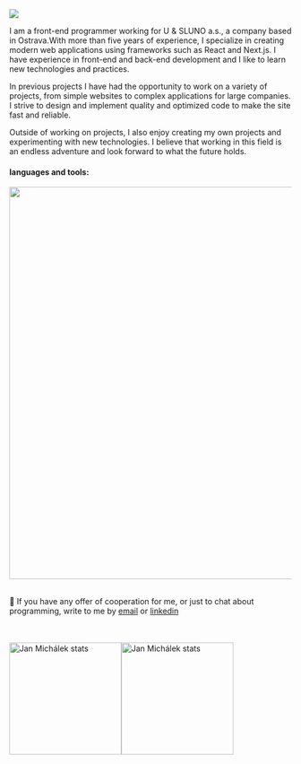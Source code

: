  <img src="[https://www.linkpicture.com/q/github_13.png](https://user-images.githubusercontent.com/8391493/205162876-565ca6f5-391f-4167-9752-5aa737dc4b72.gif)">

I am a front-end programmer working for U & SLUNO a.s., a company based in Ostrava.With more than five years of experience, I specialize in creating modern web applications using frameworks such as React and Next.js. I have experience in front-end and back-end development and I like to learn new technologies and practices.

In previous projects I have had the opportunity to work on a variety of projects, from simple websites to complex applications for large companies. I strive to design and implement quality and optimized code to make the site fast and reliable.

Outside of working on projects, I also enjoy creating my own projects and experimenting with new technologies. I believe that working in this field is an endless adventure and look forward to what the future holds.

#### languages and tools:

<img src="https://www.linkpicture.com/q/laguages_1.png" width="700px" >

<br>
<br>
<p dir="auto">
  💬 If you have any offer of cooperation for me, or just to chat about programming, write to me by <a href="mailto:janmichalek213@gmail.com">email</a> or <a href="https://www.linkedin.com/in/janmichalekcoding/">linkedin</a>
</p>
<br>
<br>
<div style="display: flex; flex-direction: row;">
 <img height=200 src="https://github-readme-stats.vercel.app/api?username=MichalekJan93&theme=transparent&show_icons=true" alt="Jan Michálek stats" />
 <img height=200 src="https://github-readme-stats.vercel.app/api/top-langs?username=MichalekJan93&hide=html,php,css&theme=transparent&show_icons=true" alt="Jan Michálek stats" />
</div>



